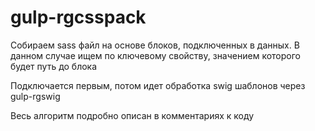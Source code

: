 # gulp-rgcsspack

Собираем sass файл на основе блоков, подключенных в данных.
В данном случае ищем по ключевому свойству, значением которого будет путь до блока

Подключается первым, потом идет обработка swig шаблонов через gulp-rgswig

Весь алгоритм подробно описан в комментариях к коду